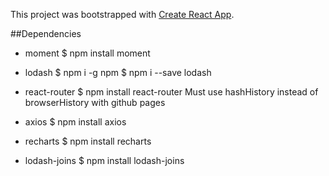 This project was bootstrapped with [Create React App](https://github.com/facebookincubator/create-react-app).

##Dependencies
- moment
$ npm install moment

- lodash
$ npm i -g npm
$ npm i --save lodash

- react-router
$ npm install react-router
Must use hashHistory instead of browserHistory with github pages

- axios
$ npm install axios

- recharts
$ npm install recharts

- lodash-joins
$ npm install lodash-joins

